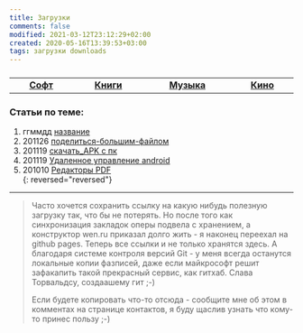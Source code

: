 ```yaml
---
title: Загрузки
comments: false
modified: 2021-03-12T23:12:29+02:00
created: 2020-05-16T13:39:53+03:00
tags: загрузки downloads
---
```


<table><tbody style="width:100%;display:table;text-align:center;"><tr>
  <td><a href="./soft"><b>Софт</b></a></td>
  <td><a href="./books"><b>Книги</b></a></td>
  <td><a href="./music"><b>Музыка</b></a></td>
  <td><a href="./kino"><b>Кино</b></a></td>
</tr></tbody></table>


### Статьи по теме:

1. ггммдд [название](#./)
1. 201126 [поделиться-большим-файлом](#./201126_поделиться-большим-файлом.md)
1. 201119 [скачать_APK с пк](#./201119_скачать_APK.md)
1. 201119 [Удаленное управление android](#./201119_удаленное_управление_android.md)
1. 201010 [Редакторы PDF](#./201010_Редакторы_PDF.md)  
{: reversed="reversed"}


***

> Часто хочется сохранить ссылку на какую нибудь полезную загрузку так, что бы не потерять. Но после того как синхронизация закладок оперы подвела с хранением, а конструктор wen.ru приказал долго жить - я наконец переехал на github pages. Теперь все ссылки и не только хранятся здесь. 
> А благодаря системе контроля версий Git - у меня всегда останутся локальные копии фазписей, даже если майкрософт решит зафакапить такой прекрасный сервис, как гитхаб. Слава Торвальдсу, создаашему гит ;-)
> 
> Если будете копировать что-то отсюда - сообщите мне об этом в комментах на странице контактов, я буду щаслив узнать что кому-то принес пользу ;-)
 

<script async src="https://telegram.org/js/telegram-widget.js?14" data-telegram-discussion="feelsoft/221" data-comments-limit="5"></script>
